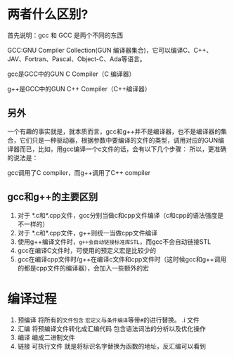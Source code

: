 # 两者什么区别?
首先说明：gcc 和 GCC 是两个不同的东西

GCC:GNU Compiler Collection(GUN 编译器集合)，它可以编译C、C++、JAV、Fortran、Pascal、Object-C、Ada等语言。

gcc是GCC中的GUN C Compiler（C 编译器）

g++是GCC中的GUN C++ Compiler（C++编译器）


## 另外
一个有趣的事实就是，就本质而言，gcc和g++并不是编译器，也不是编译器的集合，它们只是一种驱动器，根据参数中要编译的文件的类型，调用对应的GUN编译器而已，比如，用gcc编译一个c文件的话，会有以下几个步骤：
所以，更准确的说法是：

gcc调用了C compiler，而g++调用了C++ compiler


## gcc和g++的主要区别
1. 对于 \*.c和*.cpp文件，gcc分别当做c和cpp文件编译（c和cpp的语法强度是不一样的）
2. 对于 \*.c和*.cpp文件，g++则统一当做cpp文件编译
3. 使用g++编译文件时，`g++会自动链接标准库STL`，而gcc不会自动链接STL
4. gcc在编译C文件时，可使用的预定义宏是比较少的
5. gcc在编译cpp文件时/g++在编译c文件和cpp文件时（这时候gcc和g++调用的都是cpp文件的编译器），会加入一些额外的宏




# 编译过程

1. 预编译  将所有的`文件包含` `宏定义`与`条件编译`等带`#`的进行替换。 .i 文件
2. 汇编  将预编译文件转化成汇编代码 包含语法词法的分析以及优化操作
3. 编译  编成二进制文件
4. 链接 可执行文件  就是将标识名字替换为函数的地址，反汇编可以看到